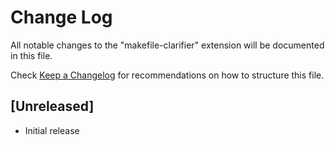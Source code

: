 # Change Log

All notable changes to the "makefile-clarifier" extension will be documented in this file.

Check [Keep a Changelog](http://keepachangelog.com/) for recommendations on how to structure this file.

## [Unreleased]

- Initial release